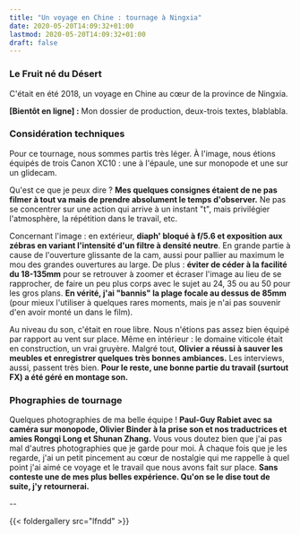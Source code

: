 ```yaml
---
title: "Un voyage en Chine : tournage à Ningxia"
date: 2020-05-20T14:09:32+01:00
lastmod: 2020-05-20T14:09:32+01:00
draft: false
---
```


### Le Fruit né du Désert

C'était en été 2018, un voyage en Chine au cœur de la province de Ningxia.

**[Bientôt en ligne] :** Mon dossier de production, deux-trois textes, blablabla.

### Considération techniques

Pour ce tournage, nous sommes partis très léger. À l'image, nous étions équipés de trois Canon XC10 : une à l'épaule, une sur monopode et une sur un glidecam.

Qu'est ce que je peux dire ? **Mes quelques consignes étaient de ne pas filmer à tout va mais de prendre absolument le temps d'observer.** Ne pas se concentrer sur une action qui arrive à un instant "t", mais privilégier l'atmosphère, la répétition dans le travail, etc.

Concernant l'image : en extérieur, **diaph' bloqué à f/5.6 et exposition aux zébras en variant l'intensité d'un filtre à densité neutre**. En grande partie à cause de l'ouverture glissante de la cam, aussi pour pallier au maximum le mou des grandes ouvertures au large. De plus : **éviter de céder à la facilité du 18-135mm** pour se retrouver à zoomer et écraser l'image au lieu de se rapprocher, de faire un peu plus corps avec le sujet au 24, 35 ou au 50 pour les gros plans. **En vérité, j'ai "bannis" la plage focale au dessus de 85mm** (pour  mieux l'utiliser à quelques rares moments, mais je n'ai pas souvenir d'en avoir monté un dans le film).

Au niveau du son, c'était en roue libre. Nous n'étions pas assez bien équipé par rapport au vent sur place. Même en intérieur : le domaine viticole était en construction, un vrai gruyère. Malgré tout, **Olivier a réussi à sauver les meubles et enregistrer quelques très bonnes ambiances.** Les interviews, aussi, passent très bien. **Pour le reste, une bonne partie du travail (surtout FX) a été géré en montage son.**

### Phographies de tournage

Quelques photographies de ma belle équipe ! **Paul-Guy Rabiet avec sa caméra sur monopode, Olivier Binder à la prise son et nos traductrices et amies Rongqi Long et Shunan Zhang.** Vous vous doutez bien que j'ai pas mal d'autres photographies que je garde pour moi. À chaque fois que je les regarde, j'ai un petit pincement au cœur de nostalgie qui me rappelle à quel point j'ai aimé ce voyage et le travail que nous avons fait sur place. **Sans conteste une de mes plus belles expérience. Qu'on se le dise tout de suite, j'y retournerai.**

--

{{< foldergallery src="lfndd" >}}
